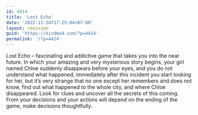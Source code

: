 ```yaml
---
id: 4414
title: 'Lost Echo'
date: '2022-11-24T17:25:04+07:00'
layout: revision
guid: 'https://kindmod.com/?p=4414'
permalink: '/?p=4414'
---
```


Lost Echo – fascinating and addictive game that takes you into the near future. In which your amazing and very mysterious story begins, your girl named Chloe suddenly disappears before your eyes, and you do not understand what happened, immediately after this incident you start looking for her, but it’s very strange that no one except her remembers and does not know, find out what happened to the whole city, and where Chloe disappeared. Look for clues and uncover all the secrets of this coming. From your decisions and your actions will depend on the ending of the game, make decisions thoughtfully.